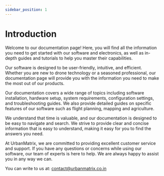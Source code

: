 ```yaml
---
sidebar_position: 1
---
```


# Introduction

Welcome to our documentation page! Here, you will find all the information you need to get started with our software and
electronics, as well as in-depth guides and tutorials to help you master their capabilities.

Our software is designed to be user-friendly, intuitive, and efficient. Whether you are new to drone technology or a
seasoned professional, our documentation page will provide you with the information you need to make the most out of our
products.

Our documentation covers a wide range of topics including software installation, hardware setup, system requirements,
configuration settings, and troubleshooting guides. We also provide detailed guides on specific features of our software
such as flight planning, mapping and agriculture.

We understand that time is valuable, and our documentation is designed to be easy to navigate and search. We strive to
provide clear and concise information that is easy to understand, making it easy for you to find the answers you need.

At UrbanMatrix, we are committed to providing excellent customer service and support. If you have any questions or
concerns while using our software, our team of experts is here to help. We are always happy to assist you in any way we
can.

You can write to us at: [contact@urbanmatrix.co.in](mailto:contact@urbanmatrix.co.in)
